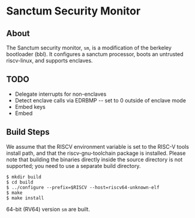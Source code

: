 Sanctum Security Monitor
========================

About
---------

The Sanctum security monitor, `sm`, is a modification of the berkeley bootloader
(bbl). It configures a sanctum processor, boots an untrusted riscv-linux, and
supports enclaves.

TODO
--------

- Delegate interrupts for non-enclaves
- Detect enclave calls via EDRBMP -- set to 0 outside of enclave mode
- Embed keys
- Embed

Build Steps
---------------

We assume that the RISCV environment variable is set to the RISC-V tools
install path, and that the riscv-gnu-toolchain package is installed.
Please note that building the binaries directly inside the source
directory is not supported; you need to use a separate build directory.

    $ mkdir build
    $ cd build
    $ ../configure --prefix=$RISCV --host=riscv64-unknown-elf
    $ make
    $ make install

64-bit (RV64) version `sm` are built.
